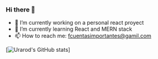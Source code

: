 ### Hi there 👋

- 🔭 I’m currently working on a personal react proyect
- 🌱 I’m currently learning React and MERN stack
- 📫 How to reach me: fcuentasimportantes@gamil.com

[![Urarod's GitHub stats](https://github-readme-stats.vercel.app/api?username=urarod&hide=stars)]
